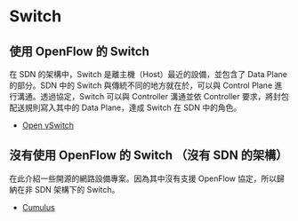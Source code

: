 # Switch

## 使用 OpenFlow 的 Switch

在 SDN 的架構中，Switch 是離主機（Host）最近的設備，並包含了 Data Plane 的部分。SDN 中的 Switch 與傳統不同的地方就在於，可以與 Control Plane 進行溝通。透過協定，Switch 可以與 Controller 溝通並依 Controller 要求，將封包配送規則寫入其中的 Data Plane，達成 Switch 在 SDN 中的角色。

* [Open vSwitch](https://github.com/OSE-Lab/Learning-SDN/tree/master/Switch/OpenvSwitch)

## 沒有使用 OpenFlow 的 Switch （沒有 SDN 的架構）

在此介紹一些開源的網路設備專案。因為其中沒有支援 OpenFlow 協定，所以歸納在非 SDN 架構下的 Switch。

* [Cumulus](https://github.com/OSE-Lab/Learning-SDN/tree/master/Switch/Cumulus)
